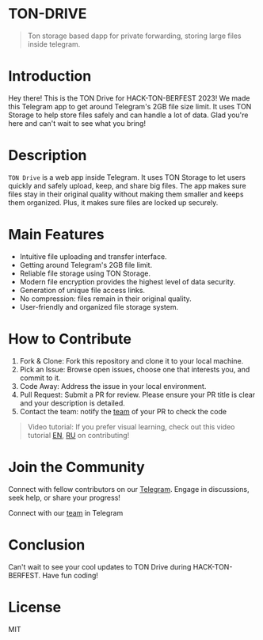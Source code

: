 # TON-DRIVE
> Ton storage based dapp for private forwarding, storing large files inside telegram.


# Introduction
Hey there! This is the TON Drive for HACK-TON-BERFEST 2023! We made this Telegram app to get around Telegram's 2GB file size limit. It uses TON Storage to help store files safely and can handle a lot of data. Glad you're here and can't wait to see what you bring!
# Description
`TON Drive` is a web app inside Telegram. It uses TON Storage to let users quickly and safely upload, keep, and share big files. The app makes sure files stay in their original quality without making them smaller and keeps them organized. Plus, it makes sure files are locked up securely.

# Main Features
* Intuitive file uploading and transfer interface.
* Getting around Telegram's 2GB file limit.
* Reliable file storage using TON Storage.
* Modern file encryption provides the highest level of data security.
* Generation of unique file access links.
* No compression: files remain in their original quality.
* User-friendly and organized file storage system.

# How to Contribute

1. Fork & Clone: Fork this repository and clone it to your local machine.
2. Pick an Issue: Browse open issues, choose one that interests you, and commit to it.
3. Code Away: Address the issue in your local environment.
4. Pull Request: Submit a PR for review. Please ensure your PR title is clear and your description is detailed.
5. Contact the team: notify the [team](https://t.me/tondrive1) of your PR to check the code


>Video tutorial: If you prefer visual learning, check out this video tutorial [EN](https://www.youtube.com/channel/UCaiBZhZWqYeeQMUeCev18ng), [RU](https://www.youtube.com/playlist?list=PLOIvUFGfwP93tZI_WnaLyJsZlskU4ao92) on contributing!

# Join the Community

Connect with fellow contributors on our [Telegram]("https://t.me/hack_ton_berfest_2023"). Engage in discussions, seek help, or share your progress!

Connect with our [team]("https://t.me/tondrive1") in Telegram

[//]: # (2. On push to the `main` branch, the app will be automatically deployed via github actions.)

# Conclusion
Can't wait to see your cool updates to TON Drive during HACK-TON-BERFEST. Have fun coding!
# License
MIT
